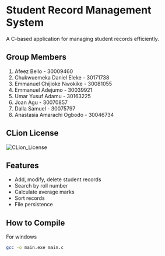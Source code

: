 # Student Record Management System

A C-based application for managing student records efficiently.

## Group Members
1. Afeez Bello - 30009460
2. Chukwuemeka Daniel Eleke - 30171738
3. Emmanuel Chijioke Nwokike - 30081055
4. Emmanuel Adejumo - 30039921
5. Umar Yusuf Adamu - 30163225
6. Joan Agu - 30070857
7. Dalla Samuel - 30075797
8. Anastasia Amarachi Ogbodo - 30046734


## CLion License
![CLion_License](https://github.com/user-attachments/assets/478b4b44-92aa-49e7-a296-59ce356a8e70)

## Features
- Add, modify, delete student records
- Search by roll number
- Calculate average marks
- Sort records
- File persistence

## How to Compile

For windows

```bash
gcc -o main.exe main.c
